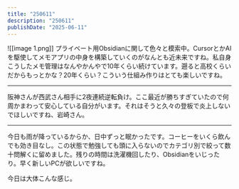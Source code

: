 ```yaml
---
title: "250611"
description: "250611"
publishDate: "2025-06-11"
---
```

![[image 1.png]]
プライベート用Obsidianに関して色々と模索中。CursorとかAIを駆使してメモアプリの中身を構築していくのがなんとも近未来ですね。私自身こうしたメモ管理はなんやかんやで10年くらい続けています。遡ると高校くらいだからもっとかな？20年くらい？こういう仕組み作りはとても楽しいですね。

---

阪神さんが西武さん相手に2夜連続逆転負け。ここ最近が勝ちすぎていたので何周かまわって安心している自分がいます。それはそうと久々の登板で炎上しないでほしいですね、岩崎さん。

---

今日も雨が降っているからか、日中ずっと眠かったです。コーヒーをいくら飲んでも効き目なし。この状態で勉強しても頭に入らないのでカテゴリ別で絞って数十問解くに留めました。残りの時間は洗濯機回したり、Obsidianをいじったり。早く新しいPCが欲しいですね。

今日は大体こんな感じ。